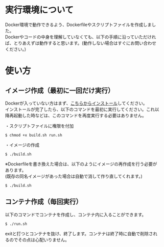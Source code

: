 # 実行環境について
Docker環境で動作できるよう、Dockerfileやスクリプトファイルを作成しました。  
Dockerやコードの中身を理解していなくても、以下の手順に沿っていただければ、とりあえずは動作すると思います。(動作しない場合はすぐにお問い合わせください。)
# 使い方
## イメージ作成（最初に一回だけ実行）
Dockerが入っていない方はまず、[こちらからインストール](https://www.docker.com/ja-jp/products/docker-desktop/)してください。  
インストールが完了したら、以下のコマンドを最初に実行してください。これ以降再起動した時などは、このコマンドを再度実行する必要はありません。  

・スクリプトファイルに権限を付加
```
$ chmod +x build.sh run.sh
```
・イメージの作成
```
$ ./build.sh
```
※Dockerfileを書き換えた場合は、以下のようにイメージの再作成を行う必要があります。  
(既存の同名イメージがあった場合は自動で消して作り直してくれます。)
```
$ ./build.sh
```
## コンテナ作成（毎回実行）
以下のコマンドでコンテナを作成し、コンテナ内に入ることができます。
```
$ ./run.sh
```
exitと打つとコンテナを抜け、終了します。コンテナは終了時に自動で削除されるのでその点は心配いりません。